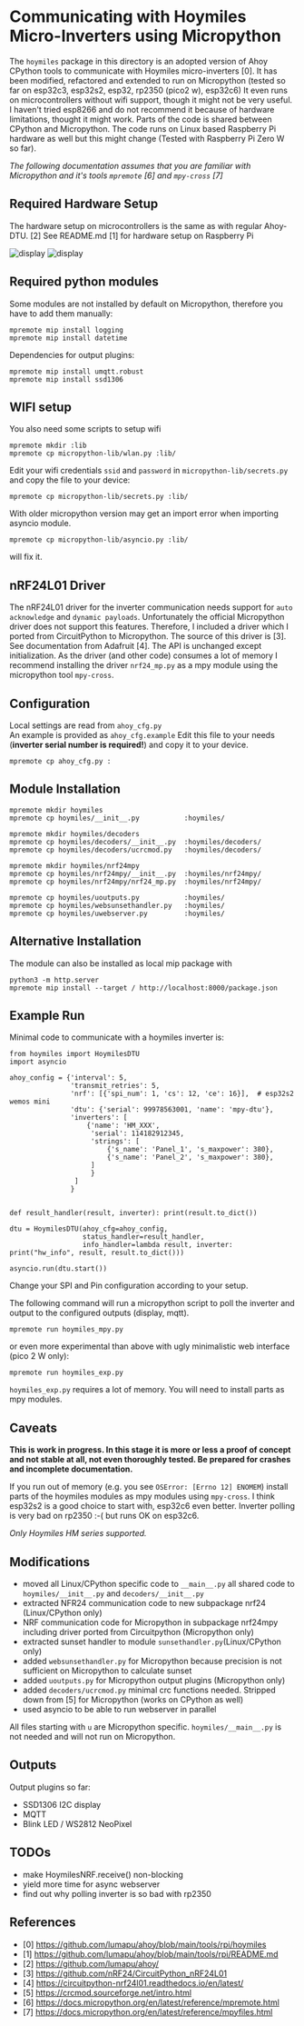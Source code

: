 Communicating with Hoymiles Micro-Inverters using Micropython
=======================================================================

The `hoymiles` package in this directory is an adopted version of Ahoy CPython tools to communicate with Hoymiles micro-inverters [0].
It has been modified, refactored and extended to run on Micropython (tested so far on esp32c3, esp32s2, esp32, rp2350 (pico2 w), esp32c6)
It even runs on microcontrollers without wifi support, though it might not be very useful.
I haven't tried esp8266 and do not recommend it because of hardware limitations, thought it might work.
Parts of the code is shared between CPython and Micropython. The code runs on Linux based Raspberry Pi hardware as well but this might change (Tested with Raspberry Pi Zero W so far).

*The following documentation assumes that you are familiar with Micropython and it's tools `mpremote` [6] and `mpy-cross` [7]*

Required Hardware Setup
-----------------------

The hardware setup on microcontrollers is the same as with regular Ahoy-DTU. [2]
See README.md [1] for hardware setup on Raspberry Pi

![display](images/mpy-dtu.png) ![display](images/mpy-dtu-web.png)

Required python modules
-----------------------

Some modules are not installed by default on Micropython, therefore you have to add them manually:

```code
mpremote mip install logging
mpremote mip install datetime
```

Dependencies for output plugins:

```code
mpremote mip install umqtt.robust
mpremote mip install ssd1306
```

WIFI setup
----------

You also need some scripts to setup wifi
```code
mpremote mkdir :lib
mpremote cp micropython-lib/wlan.py :lib/
```

Edit your wifi credentials `ssid` and `password` in `micropython-lib/secrets.py` and copy the file to your device:

```code
mpremote cp micropython-lib/secrets.py :lib/
```

With older micropython version may get an import error when importing asyncio module.
```
mpremote cp micropython-lib/asyncio.py :lib/
```

will fix it.


nRF24L01 Driver
---------------

The nRF24L01 driver for the inverter communication needs support for `auto acknowledge` and `dynamic payloads`.
Unfortunately the official Micropython driver does not support this features.
Therefore, I included a driver which I ported from CircuitPython to Micropython.
The source of this driver is [3]. See documentation from Adafruit [4]. The API is unchanged except initialization. 
As the driver (and other code) consumes a lot of memory I recommend installing the driver
`nrf24_mp.py` as a mpy module using the micropython tool `mpy-cross`.

Configuration
-------------

Local settings are read from `ahoy_cfg.py`  
An example is provided as `ahoy_cfg.example`
Edit this file to your needs (**inverter serial number is required!**) and copy it to your device.

```code
mpremote cp ahoy_cfg.py :
```


Module Installation
--------------------------

```code 
mpremote mkdir hoymiles
mpremote cp hoymiles/__init__.py           :hoymiles/

mpremote mkdir hoymiles/decoders
mpremote cp hoymiles/decoders/__init__.py  :hoymiles/decoders/
mpremote cp hoymiles/decoders/ucrcmod.py   :hoymiles/decoders/

mpremote mkdir hoymiles/nrf24mpy
mpremote cp hoymiles/nrf24mpy/__init__.py  :hoymiles/nrf24mpy/
mpremote cp hoymiles/nrf24mpy/nrf24_mp.py  :hoymiles/nrf24mpy/

mpremote cp hoymiles/uoutputs.py           :hoymiles/
mpremote cp hoymiles/websunsethandler.py   :hoymiles/
mpremote cp hoymiles/uwebserver.py         :hoymiles/
```

Alternative Installation 
-------------------------

The module can also be installed as local mip package with 

```
python3 -m http.server
mpremote mip install --target / http://localhost:8000/package.json
```

Example Run
-----------
Minimal code to communicate with a hoymiles inverter is:

```code 
from hoymiles import HoymilesDTU
import asyncio

ahoy_config = {'interval': 5,
               'transmit_retries': 5,
               'nrf': [{'spi_num': 1, 'cs': 12, 'ce': 16}],  # esp32s2 wemos mini
               'dtu': {'serial': 99978563001, 'name': 'mpy-dtu'},
               'inverters': [
                   {'name': 'HM_XXX',
                    'serial': 114182912345,
                    'strings': [
                        {'s_name': 'Panel_1', 's_maxpower': 380},
                        {'s_name': 'Panel_2', 's_maxpower': 380},
                    ]
                    }
                ]
               }


def result_handler(result, inverter): print(result.to_dict())

dtu = HoymilesDTU(ahoy_cfg=ahoy_config,
                  status_handler=result_handler,
                  info_handler=lambda result, inverter: print("hw_info", result, result.to_dict()))

asyncio.run(dtu.start())
```
Change your SPI and Pin configuration according to your setup.

The following command will run a micropython script to poll the inverter and output to the configured outputs (display, mqtt).


```code
mpremote run hoymiles_mpy.py
```

or even more experimental than above with ugly minimalistic web interface  (pico 2 W only):

```code
mpremote run hoymiles_exp.py
```

`hoymiles_exp.py` requires a lot of memory. You will need to install parts as mpy modules.

Caveats
-------

**This is work in progress. In this stage it is more or less a proof of concept and not stable at all, not even thoroughly tested.
Be prepared for crashes and incomplete documentation.**

If you run out of memory (e.g. you see `OSError: [Errno 12] ENOMEM`) install parts of the hoymiles modules as mpy modules using `mpy-cross`. 
I think esp32s2 is a good choice to start with, esp32c6 even better.
Inverter polling is very bad on rp2350 :-( but runs OK on esp32c6.

*Only Hoymiles HM series supported.*




Modifications
-------------

- moved all Linux/CPython specific code to `__main__.py` all shared code to `hoymiles/__init__.py` and `decoders/__init__.py`
- extracted NFR24 communication code to new subpackage nrf24 (Linux/CPython only)
- NRF communication code for Micropython in subpackage nrf24mpy including driver ported from Circuitpython (Micropython only)
- extracted sunset handler to module `sunsethandler.py`(Linux/CPython only)
- added `websunsethandler.py` for Micropython because precision is not sufficient on Micropython to calculate sunset
- added `uoutputs.py` for Micropython output plugins (Micropython only)
- added `decoders/ucrcmod.py` minimal crc functions needed. Stripped down from [5] for Micropython (works on CPython as well)
- used asyncio to be able to run webserver in parallel

All files starting with `u` are Micropython specific. `hoymiles/__main__.py` is not needed and will not run on Micropython.

Outputs
-------

Output plugins so far:

- SSD1306 I2C display 
- MQTT
- Blink LED / WS2812 NeoPixel

TODOs
------
- make HoymilesNRF.receive() non-blocking
- yield more time for async webserver
- find out why polling inverter is so bad with rp2350

References
----------

- [0] https://github.com/lumapu/ahoy/blob/main/tools/rpi/hoymiles
- [1] https://github.com/lumapu/ahoy/blob/main/tools/rpi/README.md
- [2] https://github.com/lumapu/ahoy/
- [3] https://github.com/nRF24/CircuitPython_nRF24L01
- [4] https://circuitpython-nrf24l01.readthedocs.io/en/latest/
- [5] https://crcmod.sourceforge.net/intro.html
- [6] https://docs.micropython.org/en/latest/reference/mpremote.html
- [7] https://docs.micropython.org/en/latest/reference/mpyfiles.html
